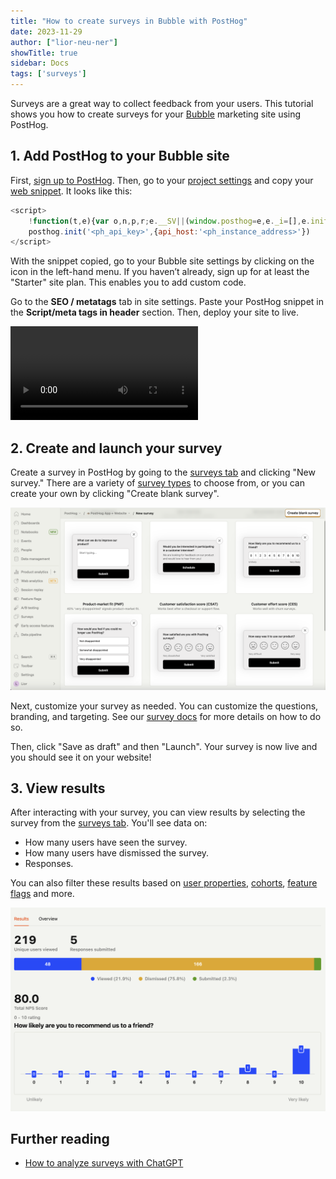 ```yaml
---
title: "How to create surveys in Bubble with PostHog"
date: 2023-11-29
author: ["lior-neu-ner"]
showTitle: true
sidebar: Docs
tags: ['surveys']
---
```


Surveys are a great way to collect feedback from your users. This tutorial shows you how to create surveys for your [Bubble](https://bubble.io/) marketing site using PostHog.

## 1. Add PostHog to your Bubble site

First, [sign up to PostHog](https://app.posthog.com/signup). Then, go to your [project settings](https://app.posthog.com/settings/project) and copy your [web snippet](https://app.posthog.com/settings/project-details#snippet). It looks like this:

```js
<script>
    !function(t,e){var o,n,p,r;e.__SV||(window.posthog=e,e._i=[],e.init=function(i,s,a){function g(t,e){var o=e.split(".");2==o.length&&(t=t[o[0]],e=o[1]),t[e]=function(){t.push([e].concat(Array.prototype.slice.call(arguments,0)))}}(p=t.createElement("script")).type="text/javascript",p.async=!0,p.src=s.api_host+"/static/array.js",(r=t.getElementsByTagName("script")[0]).parentNode.insertBefore(p,r);var u=e;for(void 0!==a?u=e[a]=[]:a="posthog",u.people=u.people||[],u.toString=function(t){var e="posthog";return"posthog"!==a&&(e+="."+a),t||(e+=" (stub)"),e},u.people.toString=function(){return u.toString(1)+".people (stub)"},o="capture identify alias people.set people.set_once set_config register register_once unregister opt_out_capturing has_opted_out_capturing opt_in_capturing reset isFeatureEnabled onFeatureFlags getFeatureFlag getFeatureFlagPayload reloadFeatureFlags group updateEarlyAccessFeatureEnrollment getEarlyAccessFeatures getActiveMatchingSurveys getSurveys onSessionId".split(" "),n=0;n<o.length;n++)g(u,o[n]);e._i.push([i,s,a])},e.__SV=1)}(document,window.posthog||[]);
    posthog.init('<ph_api_key>',{api_host:'<ph_instance_address>'})
</script>
```

With the snippet copied, go to your Bubble site settings by clicking on the icon in the left-hand menu. If you haven’t already, sign up for at least the "Starter" site plan. This enables you to add custom code.

Go to the **SEO / metatags** tab in site settings. Paste your PostHog snippet in the **Script/meta tags in header** section. Then, deploy your site to live.

![How to add PostHog to Bubble](../images/tutorials/bubble-surveys/adding-posthog.mp4)

## 2. Create and launch your survey

Create a survey in PostHog by going to the [surveys tab](https://app.posthog.com/surveys) and clicking "New survey." There are a variety of [survey types](/docs/surveys/creating-surveys#question-type) to choose from, or you can create your own by clicking "Create blank survey".

![PostHog survey templates](../images/tutorials/bubble-surveys/survey-templates.png)

Next, customize your survey as needed. You can customize the questions, branding, and targeting. See our [survey docs](/docs/surveys/creating-surveys) for more details on how to do so.

Then, click "Save as draft" and then "Launch". Your survey is now live and you should see it on your website! 

## 3. View results

After interacting with your survey, you can view results by selecting the survey from the [surveys tab](https://app.posthog.com/surveys). You'll see data on:

- How many users have seen the survey.
- How many users have dismissed the survey.
- Responses.

You can also filter these results based on [user properties](/docs/product-analytics/user-properties), [cohorts](/docs/data/cohorts), [feature flags](/docs/feature-flags/creating-feature-flags) and more.

![Survey results](../images/tutorials/bubble-surveys/survey-results.png)

## Further reading

- [How to analyze surveys with ChatGPT](/tutorials/analyze-surveys-with-chatgpt)